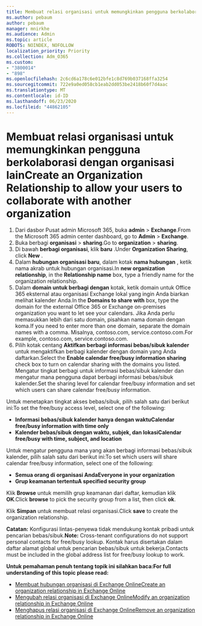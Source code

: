 ```yaml
---
title: Membuat relasi organisasi untuk memungkinkan pengguna berkolaborasi dengan organisasi lain
ms.author: pebaum
author: pebaum
manager: mnirkhe
ms.audience: Admin
ms.topic: article
ROBOTS: NOINDEX, NOFOLLOW
localization_priority: Priority
ms.collection: Adm_O365
ms.custom:
- "3800014"
- "898"
ms.openlocfilehash: 2c6cd6a178c6e012bfe1c8d769b037168ffa3254
ms.sourcegitcommit: 722e9a0ed058cb1eab2dd053be2418b60f7d4aac
ms.translationtype: MT
ms.contentlocale: id-ID
ms.lasthandoff: 06/23/2020
ms.locfileid: "44862105"
---
```

# <a name="create-an-organization-relationship-to-allow-your-users-to-collaborate-with-another-organization"></a><span data-ttu-id="78e43-102">Membuat relasi organisasi untuk memungkinkan pengguna berkolaborasi dengan organisasi lain</span><span class="sxs-lookup"><span data-stu-id="78e43-102">Create an Organization Relationship to allow your users to collaborate with another organization</span></span>

1. <span data-ttu-id="78e43-103">Dari dasbor Pusat admin Microsoft 365, buka **admin**  >  **Exchange**.</span><span class="sxs-lookup"><span data-stu-id="78e43-103">From the Microsoft 365 admin center dashboard, go to **Admin** > **Exchange**.</span></span>
2. <span data-ttu-id="78e43-104">Buka berbagi **organisasi**  >  **sharing**.</span><span class="sxs-lookup"><span data-stu-id="78e43-104">Go to **organization** > **sharing**.</span></span>
3. <span data-ttu-id="78e43-105">Di bawah **berbagi organisasi**, klik **baru** .</span><span class="sxs-lookup"><span data-stu-id="78e43-105">Under **Organization Sharing**, click **New** .</span></span>
4. <span data-ttu-id="78e43-106">Dalam **hubungan organisasi baru**, dalam kotak **nama hubungan** , ketik nama akrab untuk hubungan organisasi.</span><span class="sxs-lookup"><span data-stu-id="78e43-106">In **new organization relationship**, in the **Relationship name** box, type a friendly name for the organization relationship.</span></span>
5. <span data-ttu-id="78e43-107">Dalam **domain untuk berbagi dengan** kotak, ketik domain untuk Office 365 eksternal atau organisasi Exchange lokal yang ingin Anda biarkan melihat kalender Anda.</span><span class="sxs-lookup"><span data-stu-id="78e43-107">In the **Domains to share with** box, type the domain for the external Office 365 or Exchange on-premises organization you want to let see your calendars.</span></span> <span data-ttu-id="78e43-108">Jika Anda perlu memasukkan lebih dari satu domain, pisahkan nama domain dengan koma.</span><span class="sxs-lookup"><span data-stu-id="78e43-108">If you need to enter more than one domain, separate the domain names with a comma.</span></span> <span data-ttu-id="78e43-109">Misalnya, contoso.com, service.contoso.com.</span><span class="sxs-lookup"><span data-stu-id="78e43-109">For example, contoso.com, service.contoso.com.</span></span>
6. <span data-ttu-id="78e43-110">Pilih kotak centang **Aktifkan berbagi informasi bebas/sibuk kalender** untuk mengaktifkan berbagi kalender dengan domain yang Anda daftarkan.</span><span class="sxs-lookup"><span data-stu-id="78e43-110">Select the **Enable calendar free/busy information sharing** check box to turn on calendar sharing with the domains you listed.</span></span> <span data-ttu-id="78e43-111">Mengatur tingkat berbagi untuk informasi bebas/sibuk kalender dan mengatur mana pengguna dapat berbagi informasi bebas/sibuk kalender.</span><span class="sxs-lookup"><span data-stu-id="78e43-111">Set the sharing level for calendar free/busy information and set which users can share calendar free/busy information.</span></span>  

<span data-ttu-id="78e43-112">Untuk menetapkan tingkat akses bebas/sibuk, pilih salah satu dari berikut ini:</span><span class="sxs-lookup"><span data-stu-id="78e43-112">To set the free/busy access level, select one of the following:</span></span>

- <span data-ttu-id="78e43-113">**Informasi bebas/sibuk kalender hanya dengan waktu**</span><span class="sxs-lookup"><span data-stu-id="78e43-113">**Calendar free/busy information with time only**</span></span>
- <span data-ttu-id="78e43-114">**Kalender bebas/sibuk dengan waktu, subjek, dan lokasi**</span><span class="sxs-lookup"><span data-stu-id="78e43-114">**Calendar free/busy with time, subject, and location**</span></span>  

 <span data-ttu-id="78e43-115">Untuk mengatur pengguna mana yang akan berbagi informasi bebas/sibuk kalender, pilih salah satu dari berikut ini:</span><span class="sxs-lookup"><span data-stu-id="78e43-115">To set which users will share calendar free/busy information, select one of the following:</span></span>

- <span data-ttu-id="78e43-116">**Semua orang di organisasi Anda**</span><span class="sxs-lookup"><span data-stu-id="78e43-116">**Everyone in your organization**</span></span>
- <span data-ttu-id="78e43-117">**Grup keamanan tertentu**</span><span class="sxs-lookup"><span data-stu-id="78e43-117">**A specified security group**</span></span>  

<span data-ttu-id="78e43-118">Klik **Browse** untuk memilih grup keamanan dari daftar, kemudian klik **OK**.</span><span class="sxs-lookup"><span data-stu-id="78e43-118">Click **browse** to pick the security group from a list, then click **ok**.</span></span>

<span data-ttu-id="78e43-119">Klik **Simpan** untuk membuat relasi organisasi.</span><span class="sxs-lookup"><span data-stu-id="78e43-119">Click **save** to create the organization relationship.</span></span>  

<span data-ttu-id="78e43-120">**Catatan:** Konfigurasi lintas-penyewa tidak mendukung kontak pribadi untuk pencarian bebas/sibuk.</span><span class="sxs-lookup"><span data-stu-id="78e43-120">**Note:** Cross-tenant configurations do not support personal contacts for free/busy lookup.</span></span> <span data-ttu-id="78e43-121">Kontak harus disertakan dalam daftar alamat global untuk pencarian bebas/sibuk untuk bekerja.</span><span class="sxs-lookup"><span data-stu-id="78e43-121">Contacts must be included in the global address list for free/busy lookup to work.</span></span>

<span data-ttu-id="78e43-122">**Untuk pemahaman penuh tentang topik ini silahkan baca:**</span><span class="sxs-lookup"><span data-stu-id="78e43-122">**For full understanding of this topic please read:**</span></span>

- [<span data-ttu-id="78e43-123">Membuat hubungan organisasi di Exchange Online</span><span class="sxs-lookup"><span data-stu-id="78e43-123">Create an organization relationship in Exchange Online</span></span>](https://docs.microsoft.com/exchange/sharing/organization-relationships/create-an-organization-relationship)
- [<span data-ttu-id="78e43-124">Mengubah relasi organisasi di Exchange Online</span><span class="sxs-lookup"><span data-stu-id="78e43-124">Modify an organization relationship in Exchange Online</span></span>](https://docs.microsoft.com/exchange/sharing/organization-relationships/modify-an-organization-relationship)
- [<span data-ttu-id="78e43-125">Menghapus relasi organisasi di Exchange Online</span><span class="sxs-lookup"><span data-stu-id="78e43-125">Remove an organization relationship in Exchange Online</span></span>](https://docs.microsoft.com/exchange/sharing/organization-relationships/remove-an-organization-relationship)
